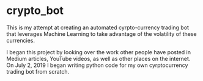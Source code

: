 # crypto_bot
This is my attempt at creating an automated cyrpto-currency trading bot that leverages Machine Learning to take advantage of the volatility of these currencies.

I began this project by looking over the work other people have posted in Medium articles, YouTube videos, as well as other places on the internet. On July 2, 2019 I began writing python code for my own cyrptocurrency trading bot from scratch.

